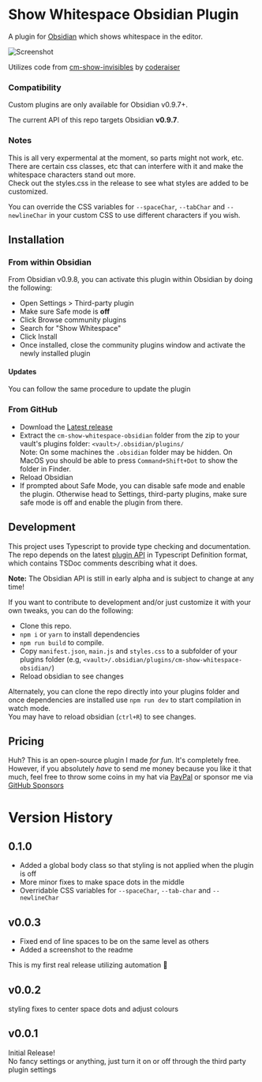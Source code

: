 # Show Whitespace Obsidian Plugin
A plugin for [Obsidian](https://obsidian.md) which shows whitespace in the editor.

![Screenshot](https://github.com/deathau/cm-show-whitespace-obsidian/raw/main/screenshot.png)

Utilizes code from [cm-show-invisibles](https://github.com/coderaiser/cm-show-invisibles)
by [coderaiser](https://github.com/coderaiser)

### Compatibility

Custom plugins are only available for Obsidian v0.9.7+.

The current API of this repo targets Obsidian **v0.9.7**. 

### Notes
This is all very expermental at the moment, so parts might not work, etc.  
There are certain css classes, etc that can interfere with it and make the whitespace characters stand out more.  
Check out the styles.css in the release to see what styles are added to be customized.

You can override the CSS variables for `--spaceChar`, `--tabChar` and `--newlineChar` in your custom CSS to use different characters if you wish.

## Installation

### From within Obsidian
From Obsidian v0.9.8, you can activate this plugin within Obsidian by doing the following:
- Open Settings > Third-party plugin
- Make sure Safe mode is **off**
- Click Browse community plugins
- Search for "Show Whitespace"
- Click Install
- Once installed, close the community plugins window and activate the newly installed plugin
#### Updates
You can follow the same procedure to update the plugin

### From GitHub
- Download the [Latest release](https://github.com/deathau/cm-show-whitespace-obsidian/releases/latest)
- Extract the `cm-show-whitespace-obsidian` folder from the zip to your vault's plugins folder: `<vault>/.obsidian/plugins/`  
Note: On some machines the `.obsidian` folder may be hidden. On MacOS you should be able to press `Command+Shift+Dot` to show the folder in Finder.
- Reload Obsidian
- If prompted about Safe Mode, you can disable safe mode and enable the plugin.
Otherwise head to Settings, third-party plugins, make sure safe mode is off and
enable the plugin from there.

## Development

This project uses Typescript to provide type checking and documentation.  
The repo depends on the latest [plugin API](https://github.com/obsidianmd/obsidian-api) in Typescript Definition format, which contains TSDoc comments describing what it does.

**Note:** The Obsidian API is still in early alpha and is subject to change at any time!

If you want to contribute to development and/or just customize it with your own
tweaks, you can do the following:
- Clone this repo.
- `npm i` or `yarn` to install dependencies
- `npm run build` to compile.
- Copy `manifest.json`, `main.js` and `styles.css` to a subfolder of your plugins
folder (e.g, `<vault>/.obsidian/plugins/cm-show-whitespace-obsidian/`)
- Reload obsidian to see changes

Alternately, you can clone the repo directly into your plugins folder and once
dependencies are installed use `npm run dev` to start compilation in watch mode.  
You may have to reload obsidian (`ctrl+R`) to see changes.

## Pricing
Huh? This is an open-source plugin I made *for fun*. It's completely free.
However, if you absolutely *have* to send me money because you like it that
much, feel free to throw some coins in my hat via
[PayPal](https://paypal.me/deathau) or sponsor me via
[GitHub Sponsors](https://github.com/sponsors/deathau)

# Version History
## 0.1.0
- Added a global body class so that styling is not applied when the plugin is off
- More minor fixes to make space dots in the middle
- Overridable CSS variables for `--spaceChar`, `--tab-char` and `--newlineChar`

## v0.0.3
- Fixed end of line spaces to be on the same level as others
- Added a screenshot to the readme

This is my first real release utilizing automation 🤞

## v0.0.2
styling fixes to center space dots and adjust colours

## v0.0.1
Initial Release!  
No fancy settings or anything, just turn it on or off through the third party plugin settings
